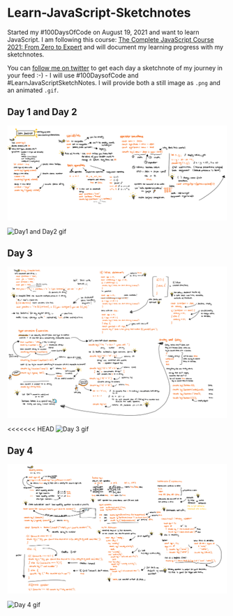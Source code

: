 # Learn-JavaScript-Sketchnotes

Started my #100DaysOfCode on August 19, 2021 and want to learn JavaScript. I am following this course: [The Complete JavaScript Course 2021: From Zero to Expert](https://www.udemy.com/course/the-complete-javascript-course/) and will document my learning progress with my sketchnotes.

You can [follow me on twitter](https://twitter.com/LuiseFreese) to get each day a sketchnote of my journey in your feed :-) - I will use #100DaysofCode and #LearnJavaScriptSketchNotes.
I will provide both a still image as `.png` and an animated `.gif`.

## Day 1 and Day 2

![Day1 and Day2 image](media/Day1-and-Day2.png)

![Day1 and Day2 gif](media/Day01-02.gif)

## Day 3

![Day 3 image](media/Day3.png)

<<<<<<< HEAD
![Day 3 gif](media/Day3.gif)

## Day 4

![Day 4 image](media/Day4.png)

![Day 4 gif](media/Day4.gif)
